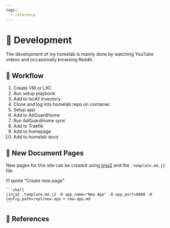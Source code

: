 ```yaml
---
tags:
  - reference
---
```

# :construction: Development

The development of my homelab is mainly done by watching YouTube videos and occasionally browsing Reddit.

## :twisted_rightwards_arrows: Workflow

1. Create VM or LXC
2. Run setup playbook
3. Add to lxcAll inventory.
4. Clone and log into homelab repo on container.
5. Setup app
6. Add to AdGuardHome
7. Run AdGuardHome sync
8. Add to Traefik
9. Add to homepage
10. Add to homelab docs

## :page_facing_up: New Document Pages

New pages for this site can be created using [jinja2][3] and the `.template.md.j2` file.

!!! quote "Create new page"

    ```shell
    jinja2 .template.md.j2 -D app_name="New App" -D app_port=8080 -D config_path=/opt/new-app > new-app.md
    ```

## :link: References

[3]: <../tools/jinja2-cli.md>
